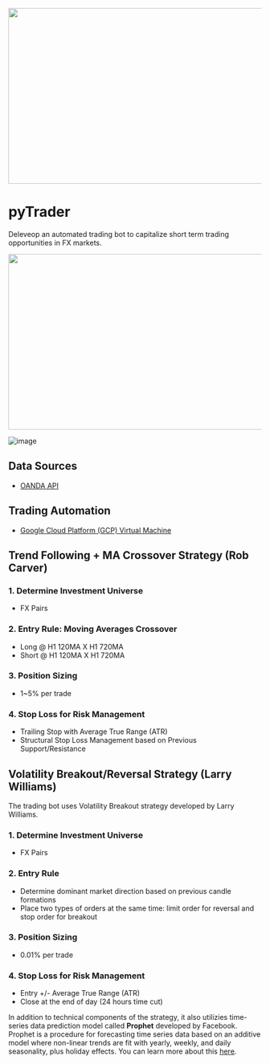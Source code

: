 <p align="center">
  <img width="800" height="350" src="https://user-images.githubusercontent.com/41933169/139356204-1253068f-b11c-4507-a921-6e77112b7a55.png">
</p>

# pyTrader

Deleveop an automated trading bot to capitalize short term trading opportunities in FX markets.

<p align="center">
  <img width="800" height="350" src="https://user-images.githubusercontent.com/41933169/140251156-0dadf0d7-ff8d-4a40-a598-95bb8ecc9c1d.png">
</p>

![image]()


## Data Sources

- [OANDA API](https://developer.oanda.com/)

## Trading Automation 

- [Google Cloud Platform (GCP) Virtual Machine](https://cloud.google.com/)

## Trend Following + MA Crossover Strategy (Rob Carver)

### 1. Determine Investment Universe

- FX Pairs

### 2. Entry Rule: Moving Averages Crossover

- Long @ H1 120MA X H1 720MA
- Short @ H1 120MA X H1 720MA

### 3. Position Sizing

- 1~5% per trade

### 4. Stop Loss for Risk Management

- Trailing Stop with Average True Range (ATR)
- Structural Stop Loss Management based on Previous Support/Resistance

## Volatility Breakout/Reversal Strategy (Larry Williams)

The trading bot uses Volatility Breakout strategy developed by Larry Williams.

### 1. Determine Investment Universe

- FX Pairs

### 2. Entry Rule

- Determine dominant market direction based on previous candle formations
- Place two types of orders at the same time: limit order for reversal and stop order for breakout

### 3. Position Sizing

- 0.01% per trade

### 4. Stop Loss for Risk Management

- Entry +/- Average True Range (ATR)
- Close at the end of day (24 hours time cut)

In addition to technical components of the strategy, it also utilizies time-series data prediction model called **Prophet** developed by Facebook. Prophet is a procedure for forecasting time series data based on an additive model where non-linear trends are fit with yearly, weekly, and daily seasonality, plus holiday effects. You can learn more about this [here](https://facebook.github.io/prophet/).
